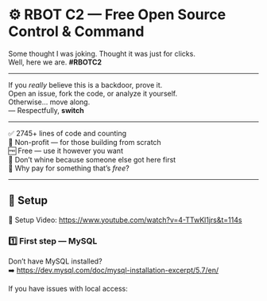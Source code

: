 # ⚙️ RBOT C2 — Free Open Source Control & Command

Some thought I was joking. Thought it was just for clicks.  
Well, here we are. **#RBOTC2**

---

If you *really* believe this is a backdoor, prove it.  
Open an issue, fork the code, or analyze it yourself.  
Otherwise… move along.  
— Respectfully, **switch**

---

✅ 2745+ lines of code and counting  
💸 Non-profit — for those building from scratch  
🆓 Free — use it however you want  
🧠 Don’t whine because someone else got here first  
🤡 Why pay for something that’s *free*?

---

## 🚀 Setup

🎥 Setup Video: https://www.youtube.com/watch?v=4-TTwKl1jrs&t=114s

### 1️⃣ First step — MySQL  
Don’t have MySQL installed?  
➡️ https://dev.mysql.com/doc/mysql-installation-excerpt/5.7/en/

If you have issues with local access:
